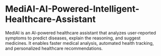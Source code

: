 # MediAI-AI-Powered-Intelligent-Healthcare-Assistant
MediAI is an AI-powered healthcare assistant that analyzes user-reported symptoms to predict diseases, explain the reasoning, and suggest medicines. It enables faster medical analysis, automated health tracking, and personalized healthcare recommendations.
